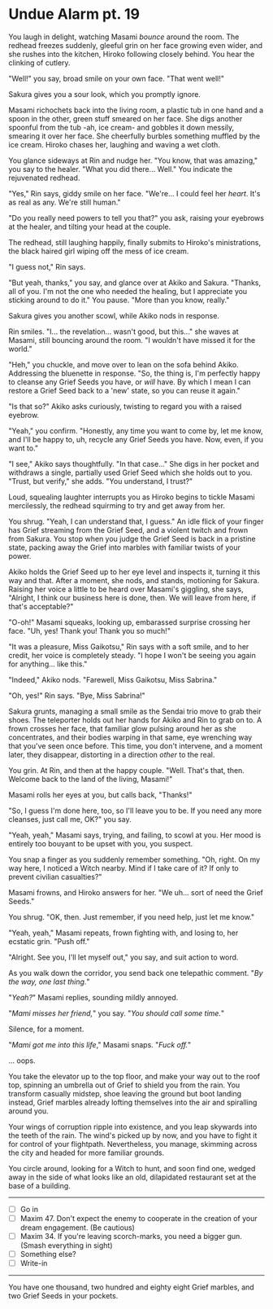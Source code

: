 # Undue Alarm pt. 19

You laugh in delight, watching Masami *bounce* around the room. The redhead freezes suddenly, gleeful grin on her face growing even wider, and she rushes into the kitchen, Hiroko following closely behind. You hear the clinking of cutlery.

"Well!" you say, broad smile on your own face. "That went well!"

Sakura gives you a sour look, which you promptly ignore.

Masami richochets back into the living room, a plastic tub in one hand and a spoon in the other, green stuff smeared on her face. She digs another spoonful from the tub -ah, ice cream- and gobbles it down messily, smearing it over her face. She cheerfully burbles something muffled by the ice cream. Hiroko chases her, laughing and waving a wet cloth.

You glance sideways at Rin and nudge her. "You know, that was amazing," you say to the healer. "What you did there... Well." You indicate the rejuvenated redhead.

"Yes," Rin says, giddy smile on her face. "We're... I could feel her *heart*. It's as real as any. We're still human."

"Do you really need powers to tell you that?" you ask, raising your eyebrows at the healer, and tilting your head at the couple.

The redhead, still laughing happily, finally submits to Hiroko's ministrations, the black haired girl wiping off the mess of ice cream.

"I guess not," Rin says.

"But yeah, thanks," you say, and glance over at Akiko and Sakura. "Thanks, all of you. I'm not the one who needed the healing, but I appreciate you sticking around to do it." You pause. "More than you know, really."

Sakura gives you another scowl, while Akiko nods in response.

Rin smiles. "I... the revelation... wasn't good, but this..." she waves at Masami, still bouncing around the room. "I wouldn't have missed it for the world."

"Heh," you chuckle, and move over to lean on the sofa behind Akiko. Addressing the bluenette in response. "So, the thing is, I'm perfectly happy to cleanse any Grief Seeds you have, or *will* have. By which I mean I can restore a Grief Seed back to a 'new' state, so you can reuse it again."

"Is that so?" Akiko asks curiously, twisting to regard you with a raised eyebrow.

"Yeah," you confirm. "Honestly, any time you want to come by, let me know, and I'll be happy to, uh, recycle any Grief Seeds you have. Now, even, if you want to."

"I see," Akiko says thoughtfully. "In that case..." She digs in her pocket and withdraws a single, partially used Grief Seed which she holds out to you. "Trust, but verify," she adds. "You understand, I trust?"

Loud, squealing laughter interrupts you as Hiroko begins to tickle Masami mercilessly, the redhead squirming to try and get away from her.

You shrug. "Yeah, I can understand that, I guess." An idle flick of your finger has Grief streaming from the Grief Seed, and a violent twitch and frown from Sakura. You stop when you judge the Grief Seed is back in a pristine state, packing away the Grief into marbles with familiar twists of your power.

Akiko holds the Grief Seed up to her eye level and inspects it, turning it this way and that. After a moment, she nods, and stands, motioning for Sakura. Raising her voice a little to be heard over Masami's giggling, she says, "Alright, I think our business here is done, then. We will leave from here, if that's acceptable?"

"O-oh!" Masami squeaks, looking up, embarassed surprise crossing her face. "Uh, yes! Thank you! Thank you so much!"

"It was a pleasure, Miss Gaikotsu," Rin says with a soft smile, and to her credit, her voice is completely steady. "I hope I won't be seeing you again for anything... like this."

"Indeed," Akiko nods. "Farewell, Miss Gaikotsu, Miss Sabrina."

"Oh, yes!" Rin says. "Bye, Miss Sabrina!"

Sakura grunts, managing a small smile as the Sendai trio move to grab their shoes. The teleporter holds out her hands for Akiko and Rin to grab on to. A frown crosses her face, that familiar glow pulsing around her as she concentrates, and their bodies warping in that same, eye wrenching way that you've seen once before. This time, you don't intervene, and a moment later, they disappear, distorting in a direction *other* to the real.

You grin. At Rin, and then at the happy couple. "Well. That's that, then. Welcome back to the land of the living, Masami!"

Masami rolls her eyes at you, but calls back, "Thanks!"

"So, I guess I'm done here, too, so I'll leave you to be. If you need any more cleanses, just call me, OK?" you say.

"Yeah, yeah," Masami says, trying, and failing, to scowl at you. Her mood is entirely too bouyant to be upset with you, you suspect.

You snap a finger as you suddenly remember something. "Oh, right. On my way here, I noticed a Witch nearby. Mind if I take care of it? If only to prevent civilian casualties?"

Masami frowns, and Hiroko answers for her. "We uh... sort of need the Grief Seeds."

You shrug. "OK, then. Just remember, if you need help, just let me know."

"Yeah, yeah," Masami repeats, frown fighting with, and losing to, her ecstatic grin. "Push off."

"Alright. See you, I'll let myself out," you say, and suit action to word.

As you walk down the corridor, you send back one telepathic comment. "*By the way, one last thing.*"

"*Yeah?*" Masami replies, sounding mildly annoyed.

"*Mami misses her friend,*" you say. "*You should call some time.*"

Silence, for a moment.

"*Mami got me *into* this life*," Masami snaps. "*Fuck off.*"

... oops.

You take the elevator up to the top floor, and make your way out to the roof top, spinning an umbrella out of Grief to shield you from the rain. You transform casually midstep, shoe leaving the ground but boot landing instead, Grief marbles already lofting themselves into the air and spiralling around you.

Your wings of corruption ripple into existence, and you leap skywards into the teeth of the rain. The wind's picked up by now, and you have to fight it for control of your flightpath. Nevertheless, you manage, skimming across the city and headed for more familiar grounds.

You circle around, looking for a Witch to hunt, and soon find one, wedged away in the side of what looks like an old, dilapidated restaurant set at the base of a building.

---

- [ ] Go in
- [ ] Maxim 47. Don't expect the enemy to cooperate in the creation of your dream engagement. (Be cautious)
- [ ] Maxim 34. If you're leaving scorch-marks, you need a bigger gun. (Smash everything in sight)
- [ ] Something else?
- [ ] Write-in

---

You have one thousand, two hundred and eighty eight Grief marbles, and two Grief Seeds in your pockets.
